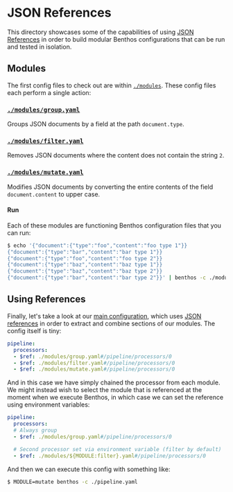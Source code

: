 JSON References
===============

This directory showcases some of the capabilities of using [JSON References](https://tools.ietf.org/html/draft-pbryan-zyp-json-ref-03) in order to build modular Benthos configurations that can be run and tested in isolation.

Modules
-------

The first config files to check out are within [`./modules`](./modules). These config files each perform a single action:

### [`./modules/group.yaml`](./modules/group.yaml)

Groups JSON documents by a field at the path `document.type`.

### [`./modules/filter.yaml`](./modules/filter.yaml)

Removes JSON documents where the content does not contain the string `2`.

### [`./modules/mutate.yaml`](./modules/mutate.yaml)

Modifies JSON documents by converting the entire contents of the field `document.content` to upper case.

#### Run

Each of these modules are functioning Benthos configuration files that you can run:

```sh
$ echo '{"document":{"type":"foo","content":"foo type 1"}}
{"document":{"type":"bar","content":"bar type 1"}}
{"document":{"type":"foo","content":"foo type 2"}}
{"document":{"type":"baz","content":"baz type 1"}}
{"document":{"type":"baz","content":"baz type 2"}}
{"document":{"type":"bar","content":"bar type 2"}}' | benthos -c ./modules/group.yaml
```

Using References
----------------

Finally, let's take a look at our [main configuration](./pipeline.yaml), which uses [JSON references](https://tools.ietf.org/html/draft-pbryan-zyp-json-ref-03) in order to extract and combine sections of our modules. The config itself is tiny:

```yaml
pipeline:
  processors:
  - $ref: ./modules/group.yaml#/pipeline/processors/0
  - $ref: ./modules/filter.yaml#/pipeline/processors/0
  - $ref: ./modules/mutate.yaml#/pipeline/processors/0
```

And in this case we have simply chained the processor from each module. We might instead wish to select the module that is referenced at the moment when we execute Benthos, in which case we can set the reference using environment variables:

```yaml
pipeline:
  processors:
  # Always group
  - $ref: ./modules/group.yaml#/pipeline/processors/0

  # Second processor set via environment variable (filter by default)
  - $ref: ./modules/${MODULE:filter}.yaml#/pipeline/processors/0
```

And then we can execute this config with something like:

```sh
$ MODULE=mutate benthos -c ./pipeline.yaml
```
